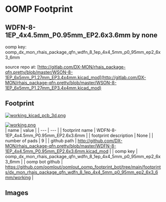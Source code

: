 # OOMP Footprint  
## WDFN-8-1EP_4x4.5mm_P0.95mm_EP2.6x3.6mm  by none  
  
oomp key: oomp_dx_mon_rhais_package_qfn_wdfn_8_1ep_4x4_5mm_p0_95mm_ep2_6x3_6mm  
  
source repo at: [http://gitlab.com/DX-MON/rhais_package-qfn.pretty/blob/master/WSON-8-1EP_6x5mm_P1.27mm_EP3.4x4mm.kicad_mod](http://gitlab.com/DX-MON/rhais_package-qfn.pretty/blob/master/WSON-8-1EP_6x5mm_P1.27mm_EP3.4x4mm.kicad_mod)  
## Footprint  
  
[![working_kicad_pcb_3d.png](working_kicad_pcb_3d_600.png)](working_kicad_pcb_3d.png)  
  
[![working.png](working_600.png)](working.png)  
| name | value | 
| --- | --- | 
| footprint name | WDFN-8-1EP_4x4.5mm_P0.95mm_EP2.6x3.6mm | 
| footprint description | None | 
| number of pads | 9 | 
| github path | http://github.com/DX-MON/rhais_package-qfn.pretty/blob/master/WDFN-8-1EP_4x4.5mm_P0.95mm_EP2.6x3.6mm.kicad_mod | 
| oomp key | oomp_dx_mon_rhais_package_qfn_wdfn_8_1ep_4x4_5mm_p0_95mm_ep2_6x3_6mm | 
| oomp bot github | https://github.com/oomlout/oomlout_oomp_footprint_bot/tree/main/footprints/dx_mon_rhais_package_qfn_wdfn_8_1ep_4x4_5mm_p0_95mm_ep2_6x3_6mm/working | 
## Images  

